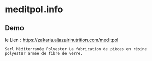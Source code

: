 # meditpol.info
## Demo 
le Lien : https://zakaria.aljazairinutrition.com/meditpol

``
Sarl Méditerranée Polyester
La fabrication de pièces en résine polyester armée de fibre de verre.
``

